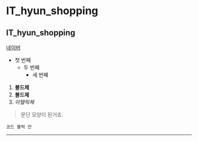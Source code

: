 # IT_hyun_shopping
## IT_hyun_shopping

[네이버](http://naver.com)

* 첫 번째
  * 두 번째
    * 세 번째

1. **볼드체**
2. __볼드체__
3. *이탤릭체*

>문단 모양이 된거죠.
>

```
코드 블럭 안
```
* * *


